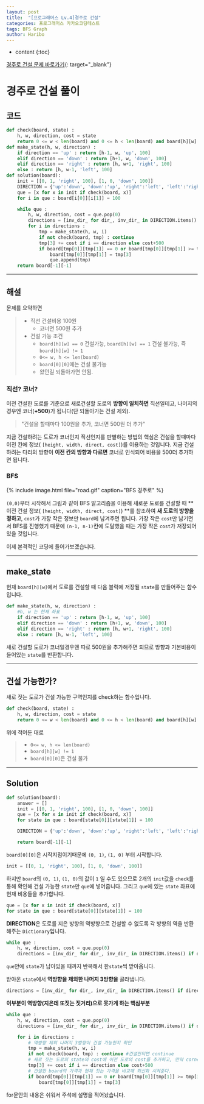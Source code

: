 ```yaml
---
layout: post
title:  "[프로그래머스 Lv.4]경주로 건설"
categories: 프로그래머스 카카오코딩테스트
tags: BFS Graph
author: Haribo
---
```


* content
{:toc}


[경주로 건설 문제 바로가기](https://programmers.co.kr/learn/courses/30/lessons/67259){: target="_blank"}


# 경주로 건설 풀이

## 코드

```python
def check(board, state) :
    h, w, direction, cost = state
    return 0 <= w < len(board) and 0 <= h < len(board) and board[h][w] != 1 and not(w == 0 and h == 0)
def make_state(h, w, direction) :
    if direction == 'up' : return [h-1, w, 'up', 100]
    elif direction == 'down' : return [h+1, w, 'down', 100]
    elif direction == 'right' : return [h, w+1, 'right', 100]
    else : return [h, w-1, 'left', 100]
def solution(board):
    init = [[0, 1, 'right', 100], [1, 0, 'down', 100]]
    DIRECTION = {'up':'down', 'down':'up', 'right':'left', 'left':'right'}
    que = [x for x in init if check(board, x)]
    for i in que : board[i[0]][i[1]] = 100

    while que :
        h, w, direction, cost = que.pop(0)
        directions = [inv_dir_ for dir_, inv_dir_ in DIRECTION.items() if direction != dir_]
        for i in directions :
            tmp = make_state(h, w, i)
            if not check(board, tmp) : continue
            tmp[3] += cost if i == direction else cost+500
            if board[tmp[0]][tmp[1]] == 0 or board[tmp[0]][tmp[1]] >= tmp[3] :
                board[tmp[0]][tmp[1]] = tmp[3]
                que.append(tmp)
    return board[-1][-1]
```

****

## 해설

문제를 요약하면

> * 직선 건설비용 100원
>   * 코너면 500원 추가
> * 건설 가능 조건
>   * `board[h][w] == 0` 건설가능, `board[h][w] == 1` 건설 불가능, 즉 `board[h][w] != 1`
>   * `0<= w, h <= len(board)`
>   * `board[0][0]`에는 건설 불가능
>   * 왔던길 되돌아가면 안됨.

### 직선? 코너?

이전 건설한 도로를 기준으로 새로건설할 도로의 **방향이 일치하면** 직선일테고, 나머지의 경우엔 코너(**+500**)가 됩니다(단 되돌아가는 건설 제외).  

> "건설을 할때마다 100원을 추가, 코너면 500원 더 추가"

지금 건설하려는 도로가 코너인지 직선인지를 판별하는 방법의 핵심은 건설을 할때마다 이전 칸에 정보( `[height, width, direct, cost]`)를 이용하는 것입니다. 지금 건설하려는 다리의 방향이 **이전 칸의 방향과 다르면** 코너로 인식되어 비용을 500더 추가하면 됩니다.

### BFS

{% include image.html file="road.gif" caption="BFS 경주로" %}

`(0,0)`부터 시작해서 그림과 같이 BFS 알고리즘을 이용해 새로운 도로를 건설할 때 **이전 건설 정보( `[height, width, direct, cost]`) **를 참조하여 **새 도로의 방향을 정하고**, `cost`가 가장 작은 정보만 `board`에 남겨주면 됩니다. 가장 작은 `cost`만 남기면서 BFS를 진행했기 때문에 `(n-1, n-1)`칸에 도달했을 때는 가장 작은 `cost`가 저장되어 있을 것입니다.  

이제 본격적인 코딩에 들어가보겠습니다.

****

## make_state

현재 `board[h][w]`에서 도로를 건설할 때 다음 블럭에 저장될 `state`를 만들어주는 함수 입니다.

```python
def make_state(h, w, direction) :
    #h, w 는 현재 좌표
    if direction == 'up' : return [h-1, w, 'up', 100]
    elif direction == 'down' : return [h+1, w, 'down', 100]
    elif direction == 'right' : return [h, w+1, 'right', 100]
    else : return [h, w-1, 'left', 100]
```

 새로 건설할 도로가 코너일경우엔 따로 500원을 추가해주면 되므로 방향과 기본비용이 들어있는 `state`를 반환합니다.

****

## 건설 가능한가?

새로 짓는 도로가 건설 가능한 구역인지를 check하는 함수입니다.

```python
def check(board, state) :
    h, w, direction, cost = state
    return 0 <= w < len(board) and 0 <= h < len(board) and board[h][w] != 1 and not(w == 0 and h == 0)
```

위에 적어둔 대로

> * `0<= w, h <= len(board)`
> * `board[h][w] != 1`
> * `board[0][0]`은 건설 불가

****

## Solution

```python
def solution(board):
    answer = []
    init = [[0, 1, 'right', 100], [1, 0, 'down', 100]]
    que = [x for x in init if check(board, x)]
    for state in que : board[state[0]][state[1]] = 100

    DIRECTION = {'up':'down', 'down':'up', 'right':'left', 'left':'right'}

    return board[-1][-1]
```

`board[0][0]`은 시작지점이기때문에 `(0, 1)`, `(1, 0)` 부터 시작합니다.

```python
init = [[0, 1, 'right', 100], [1, 0, 'down', 100]]
```

하지만 `board`의 `(0, 1)`, `(1, 0)`의 값이 `1` 일 수도 있으므로 2개의 `init`값을 `check`를 통해 확인해 건설 가능한 `state`만 `que`에 넣어줍니다. 그리고 `que`에 있는 `state` 좌표에 현재 비용들을 추가합니다.

````python
que = [x for x in init if check(board, x)]
for state in que : board[state[0]][state[1]] = 100
````

**DIRECTION**은 도로를 지은 방향의 역방향으로 건설할 수 없도록 각 방향의 역을 반환해주는 `Dictionary`입니다.

```python
while que :
    h, w, direction, cost = que.pop(0)
    directions = [inv_dir_ for dir_, inv_dir_ in DIRECTION.items() if direction != dir_]
```

`que`안에 `state`가 남아있을 때까지 반복해서 한`state`씩 받아옵니다.  

받아온 `state`에서 **역방향을 제외한 나머지 3방향을** 골라냅니다.

```python
directions = [inv_dir_ for dir_, inv_dir_ in DIRECTION.items() if direction != dir_]
```

**이부분이 역방향(지은데 또짓는 짓거리)으로 못가게 하는 핵심부분**

```python
while que :
    h, w, direction, cost = que.pop(0)
    directions = [inv_dir_ for dir_, inv_dir_ in DIRECTION.items() if direction != dir_]

    for i in directions :
        # 역방향 제외 나머지 3방향이 건설 가능한지 확인
        tmp = make_state(h, w, i)
        if not check(board, tmp) : continue #건설안되면 continue
        # 새로 짓는 도로의 state의 cost에 이전 도로의 cost를 추가하고, 만약 corner면 cost+500을 추가해준다.
        tmp[3] += cost if i == direction else cost+500
        # 건설한 board의 가격과 현재 짓는 가격을 비교해 최신화 시켜준다.
        if board[tmp[0]][tmp[1]] == 0 or board[tmp[0]][tmp[1]] >= tmp[3] :
            board[tmp[0]][tmp[1]] = tmp[3]
```

for문안의 내용은 쉬워서 주석에 설명을 적어놨습니다.
